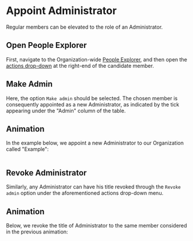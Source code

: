 # Appoint Administrator

Regular members can be elevated to the role of an Administrator. 

## Open People Explorer

First, navigate to the Organization-wide [People Explorer](../../ui/people-explorer.md), and then open the [actions drop-down](../../../entities-general/ui/explorer.md#actions-dropdown) at the right-end of the candidate member. 

## Make Admin

Here, the option `Make admin` <i class="zmdi zmdi-chevron-up zmdi-hc-border"></i> should be selected. The chosen member is consequently  appointed as a new Administrator, as indicated by the tick appearing under the "Admin" column of the table.

## Animation

In the example below, we appoint a new Administrator to our Organization called "Example":

<img data-gifffer="/images/collaboration/organization-add-admin.gif">


## Revoke Administrator

Similarly, any Administrator can have his title revoked through the `Revoke admin` <i class="zmdi zmdi-chevron-down zmdi-hc-border"></i> option under the aforementioned actions drop-down menu.

## Animation

Below, we revoke the title of Administrator to the same member considered in the previous animation:

<img data-gifffer="/images/collaboration/organization-revoke-admin.gif">
